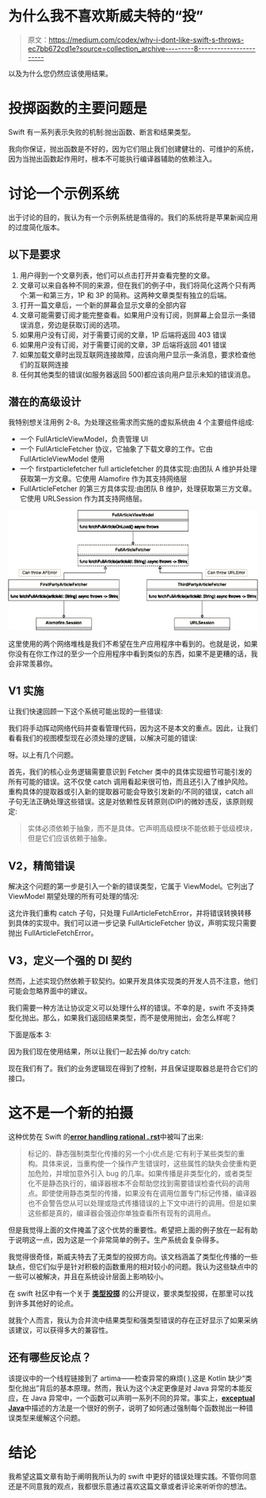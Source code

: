 # 为什么我不喜欢斯威夫特的“投”

> 原文：<https://medium.com/codex/why-i-dont-like-swift-s-throws-ec7bb672cd1e?source=collection_archive---------8----------------------->

以及为什么您仍然应该使用结果。

# 投掷函数的主要问题是

Swift 有一系列表示失败的机制:抛出函数、断言和结果类型。

我向你保证，抛出函数是不好的，因为它们阻止我们创建健壮的、可维护的系统，因为当抛出函数起作用时，根本不可能执行编译器辅助的依赖注入。

# 讨论一个示例系统

出于讨论的目的，我认为有一个示例系统是值得的。我们的系统将是苹果新闻应用的过度简化版本。

## 以下是要求

1.  用户得到一个文章列表，他们可以点击打开并查看完整的文章。
2.  文章可以来自各种不同的来源，但在我们的例子中，我们将简化这两个只有两个:第一和第三方，1P 和 3P 的简称。这两种文章类型有独立的后端。
3.  打开一篇文章后，一个新的屏幕会显示文章的全部内容
4.  文章可能需要订阅才能完整查看。如果用户没有订阅，则屏幕上会显示一条错误消息，旁边是获取订阅的选项。
5.  如果用户没有订阅，对于需要订阅的文章，1P 后端将返回 403 错误
6.  如果用户没有订阅，对于需要订阅的文章，3P 后端将返回 401 错误
7.  如果加载文章时出现互联网连接故障，应该向用户显示一条消息，要求检查他们的互联网连接
8.  任何其他类型的错误(如服务器返回 500)都应该向用户显示未知的错误消息。

## 潜在的高级设计

我特别想关注用例 2-8。为处理这些需求而实施的虚拟系统由 4 个主要组件组成:

*   一个 FullArticleViewModel，负责管理 UI
*   一个 FullArticleFetcher 协议，它抽象了下载文章的工作。它由 FullArticleViewModel 使用
*   一个 firstparticlefetcher full articlefetcher 的具体实现:由团队 A 维护并处理获取第一方文章。它使用 Alamofire 作为其支持网络层
*   FullArticleFetcher 的第三方具体实现:由团队 B 维护，处理获取第三方文章。它使用 URLSession 作为其支持网络层。

![](img/82f430831580c5ed135baf1339259524.png)

这里使用的两个网络堆栈是我们不希望在生产应用程序中看到的。也就是说，如果你没有在你工作过的至少一个应用程序中看到类似的东西，如果不是更糟的话，我会非常羡慕你。

## V1 实施

让我们快速回顾一下这个系统可能出现的一些错误:

我们将手动挥动网络代码并查看管理代码，因为这不是本文的重点。因此，让我们看看我们的视图模型现在必须处理的逻辑，以解决可能的错误:

呀。以上有几个问题。

首先，我们的核心业务逻辑需要意识到 Fetcher 类中的具体实现细节可能引发的所有可能的错误。这不仅使 catch 调用看起来很可怕，而且还引入了维护风险。重构具体的提取器或引入新的提取器可能会导致引发新的/不同的错误，catch all 子句无法正确处理这些错误。这是对依赖性反转原则(DIP)的微妙违反，该原则规定:

> 实体必须依赖于抽象，而不是具体。它声明高级模块不能依赖于低级模块，但是它们应该依赖于抽象。

## V2，精简错误

解决这个问题的第一步是引入一个新的错误类型，它属于 ViewModel。它列出了 ViewModel 期望处理的所有可处理的情况:

这允许我们重构 catch 子句，只处理 FullArticleFetchError，并将错误转换转移到具体的实现中。我们可以进一步记录 FullArticleFetcher 协议，声明实现只需要抛出 FullArticleFetchError。

## V3，定义一个强的 DI 契约

然而，上述实现仍然依赖于软契约。如果开发具体实现类的开发人员不注意，他们可能会忽略界面中的建议。

我们需要一种方法让协议定义可以处理什么样的错误。不幸的是，swift 不支持类型化抛出。那么，如果我们返回结果类型，而不是使用抛出，会怎么样呢？

下面是版本 3:

因为我们现在使用结果，所以让我们一起去掉 do/try catch:

现在我们有了。我们的业务逻辑现在得到了控制，并且保证提取器总是符合它们的接口。

# 这不是一个新的拍摄

这种优势在 Swift 的[**error handling rational . rst**](https://github.com/apple/swift/blob/main/docs/ErrorHandlingRationale.rst)中被叫了出来:

> 标记的、静态强制类型化传播的另一个小优点是:它有利于某些类型的重构。具体来说，当重构使一个操作产生错误时，这些属性的缺失会使重构更加危险，并增加意外引入 bug 的几率。如果传播是非类型化的，或者类型化不是静态执行的，编译器根本不会帮助您找到需要错误检查代码的调用点。即使使用静态类型的传播，如果没有在调用位置专门标记传播，编译器也不会警告您从可以处理或隐式传播错误的上下文中进行的调用。但是如果这些都是真的，编译器会强迫你单独查看所有现有的调用点。

但是我觉得上面的文件掩盖了这个优势的重要性。希望把上面的例子放在一起有助于说明这一点，因为这是一个非常简单的例子。生产系统会复杂得多。

我觉得很奇怪，斯威夫特去了无类型的投掷方向。该文档涵盖了类型化传播的一些缺点，但它们似乎是针对积极的函数重用的相对较小的问题。我认为这些缺点中的一些可以被解决，并且在系统设计层面上影响较小。

在 swift 社区中有一个关于 [**类型投掷**](https://forums.swift.org/t/typed-throws/39660/182) 的公开提议，要求类型投掷，在那里可以找到许多其他好的论点。

就我个人而言，我认为合并流中结果类型和强类型错误的存在正好显示了如果采纳该建议，可以获得多大的兼容性。

## 还有哪些反论点？

该提议中的一个线程链接到了 artima——检查异常的麻烦( ),这是 Kotlin 缺少“类型化抛出”背后的基本原理。然而，我认为这个决定更像是对 Java 异常的本能反应，在 Java 异常中，一个函数可以声明一系列不同的异常。事实上，[**exceptual Java**](https://accu.org/journals/overload/10/48/griffiths_406/)中描述的方法是一个很好的例子，说明了如何通过强制每个函数抛出一种错误类型来缓解这个问题。

# 结论

我希望这篇文章有助于阐明我所认为的 swift 中更好的错误处理实践。不管你同意还是不同意我的观点，我都很乐意通过喜欢这篇文章或者评论来听听你的想法。